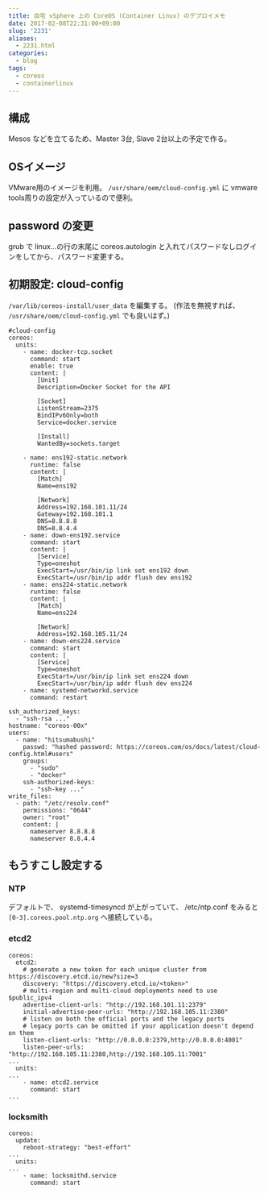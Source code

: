 ```yaml
---
title: 自宅 vSphere 上の CoreOS (Container Linux) のデプロイメモ
date: 2017-02-08T22:31:00+09:00
slug: '2231'
aliases:
  - 2231.html
categories:
  - blog
tags:
  - coreos
  - containerlinux
---
```



## 構成

Mesos などを立てるため、Master 3台, Slave 2台以上の予定で作る。

## OSイメージ
VMware用のイメージを利用。
`/usr/share/oem/cloud-config.yml` に vmware tools周りの設定が入っているので便利。

## password の変更

grub で linux...の行の末尾に coreos.autologin と入れてパスワードなしログインをしてから、パスワード変更する。

## 初期設定: cloud-config

`/var/lib/coreos-install/user_data` を編集する。
(作法を無視すれば、 `/usr/share/oem/cloud-config.yml` でも良いはず。)

```
#cloud-config
coreos:
  units:
    - name: docker-tcp.socket
      command: start
      enable: true
      content: |
        [Unit]
        Description=Docker Socket for the API

        [Socket]
        ListenStream=2375
        BindIPv6Only=both
        Service=docker.service

        [Install]
        WantedBy=sockets.target

    - name: ens192-static.network
      runtime: false
      content: |
        [Match]
        Name=ens192

        [Network]
        Address=192.168.101.11/24
        Gateway=192.168.101.1
        DNS=8.8.8.8
        DNS=8.8.4.4
    - name: down-ens192.service
      command: start
      content: |
        [Service]
        Type=oneshot
        ExecStart=/usr/bin/ip link set ens192 down
        ExecStart=/usr/bin/ip addr flush dev ens192
    - name: ens224-static.network
      runtime: false
      content: |
        [Match]
        Name=ens224

        [Network]
        Address=192.168.105.11/24
    - name: down-ens224.service
      command: start
      content: |
        [Service]
        Type=oneshot
        ExecStart=/usr/bin/ip link set ens224 down
        ExecStart=/usr/bin/ip addr flush dev ens224
    - name: systemd-networkd.service
      command: restart

ssh_authorized_keys:
  - "ssh-rsa ..."
hostname: "coreos-00x"
users:
  - name: "hitsumabushi"
    passwd: "hashed password: https://coreos.com/os/docs/latest/cloud-config.html#users"
    groups:
      - "sudo"
      - "docker"
    ssh-authorized-keys:
      - "ssh-key ..."
write_files:
  - path: "/etc/resolv.conf"
    permissions: "0644"
    owner: "root"
    content: |
      nameserver 8.8.8.8
      nameserver 8.8.4.4
```

## もうすこし設定する

### NTP
デフォルトで、 systemd-timesyncd が上がっていて、 /etc/ntp.conf をみると `[0-3].coreos.pool.ntp.org` へ接続している。

### etcd2

```
coreos:
  etcd2:
    # generate a new token for each unique cluster from https://discovery.etcd.io/new?size=3
    discovery: "https://discovery.etcd.io/<token>"
    # multi-region and multi-cloud deployments need to use $public_ipv4
    advertise-client-urls: "http://192.168.101.11:2379"
    initial-advertise-peer-urls: "http://192.168.105.11:2380"
    # listen on both the official ports and the legacy ports
    # legacy ports can be omitted if your application doesn't depend on them
    listen-client-urls: "http://0.0.0.0:2379,http://0.0.0.0:4001"
    listen-peer-urls: "http://192.168.105.11:2380,http://192.168.105.11:7001"
...
  units:
...
    - name: etcd2.service
      command: start
...
```

### locksmith
```
coreos:
  update:
    reboot-strategy: "best-effort"
...
  units:
...
    - name: locksmithd.service
      command: start
```

